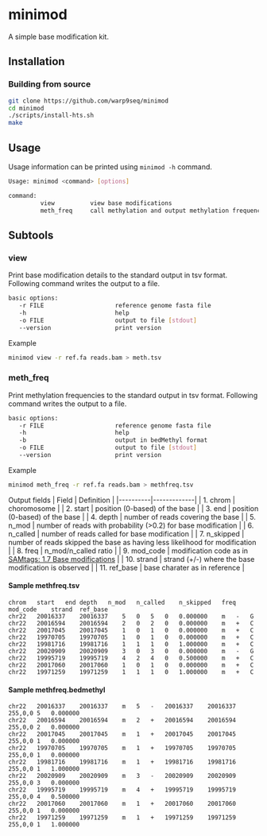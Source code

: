 # minimod

A simple base modification kit.

## Installation
### Building from source
```bash
git clone https://github.com/warp9seq/minimod
cd minimod
./scripts/install-hts.sh
make
```

## Usage
Usage information can be printed using ```minimod -h``` command.
```bash
Usage: minimod <command> [options]

command:
         view          view base modifications
         meth_freq     call methylation and output methylation frequency
```

## Subtools
### view
Print base modification details to the standard output in tsv format. Following command writes the output to a file.
```bash
basic options:
   -r FILE                    reference genome fasta file
   -h                         help
   -o FILE                    output to file [stdout]
   --version                  print version
```

Example
```bash
minimod view -r ref.fa reads.bam > meth.tsv
```
<!-- | Field    | Definition    |
|----------|-------------|
| 1. read_id | name of the read |
| 2. read_pos | 0 based position of the base on read sequence |
| 3. ref_pos   | 0 based position of the base on reference sequence |
| 4. chrom | chromosome name |
| 5. mod_strand |  |
| 6. ref_strand |  |
| 7. ref_mod_strand |  |
| 8. fw_soft_clipped_start |  |
| 9. fw_soft_clipped_end |  |
| 10. read_length |  |
| 11. mod_qual |  |
| 12. mod_code |  |
| 13. base_qual |  |
| 14. ref_kmer |  |
| 15. query_kmer |  |
| 16. canonical_base |  |
| 17. modified_primary_base |  |
| 18. inferred |  |
| 19. flag |  | -->

### meth_freq
Print methylation frequencies to the standard output in tsv format. Following command writes the output to a file.
```bash
basic options:
   -r FILE                    reference genome fasta file
   -h                         help
   -b                         output in bedMethyl format
   -o FILE                    output to file [stdout]
   --version                  print version
```

Example

```bash
minimod meth_freq -r ref.fa reads.bam > methfreq.tsv
```

Output fields
| Field    | Definition    |
|----------|-------------|
| 1. chrom | choromosome |
| 2. start | position (0-based) of the base |
| 3. end   | position (0-based) of the base |
| 4. depth | number of reads covering the base |
| 5. n_mod | number of reads with probability (>0.2) for base modification |
| 6. n_called | number of reads called for base modification |
| 7. n_skipped | number of reads skipped the base as having less likelihood for modification |
| 8. freq | n_mod/n_called ratio |
| 9. mod_code | modification code as in [SAMtags: 1.7 Base modifications](https://github.com/samtools/hts-specs/blob/master/SAMtags.pdf) |
| 10. strand | strand (+/-) where the base modification is observed |
| 11. ref_base | base charater as in reference |

#### Sample methfreq.tsv
```
chrom	start	end	depth	n_mod	n_called	n_skipped	freq	mod_code	strand	ref_base
chr22	20016337	20016337	5	0	5	0	0.000000	m	-	G
chr22	20016594	20016594	2	0	2	0	0.000000	m	+	C
chr22	20017045	20017045	1	0	1	0	0.000000	m	+	C
chr22	19970705	19970705	1	0	1	0	0.000000	m	+	C
chr22	19981716	19981716	1	1	1	0	1.000000	m	+	C
chr22	20020909	20020909	3	0	3	0	0.000000	m	-	G
chr22	19995719	19995719	4	2	4	0	0.500000	m	+	C
chr22	20017060	20017060	1	0	1	0	0.000000	m	+	C
chr22	19971259	19971259	1	1	1	0	1.000000	m	+	C
```

#### Sample methfreq.bedmethyl
```
chr22	20016337	20016337	m	5	-	20016337	20016337	255,0,0	5	0.000000
chr22	20016594	20016594	m	2	+	20016594	20016594	255,0,0	2	0.000000
chr22	20017045	20017045	m	1	+	20017045	20017045	255,0,0	1	0.000000
chr22	19970705	19970705	m	1	+	19970705	19970705	255,0,0	1	0.000000
chr22	19981716	19981716	m	1	+	19981716	19981716	255,0,0	1	1.000000
chr22	20020909	20020909	m	3	-	20020909	20020909	255,0,0	3	0.000000
chr22	19995719	19995719	m	4	+	19995719	19995719	255,0,0	4	0.500000
chr22	20017060	20017060	m	1	+	20017060	20017060	255,0,0	1	0.000000
chr22	19971259	19971259	m	1	+	19971259	19971259	255,0,0	1	1.000000
```